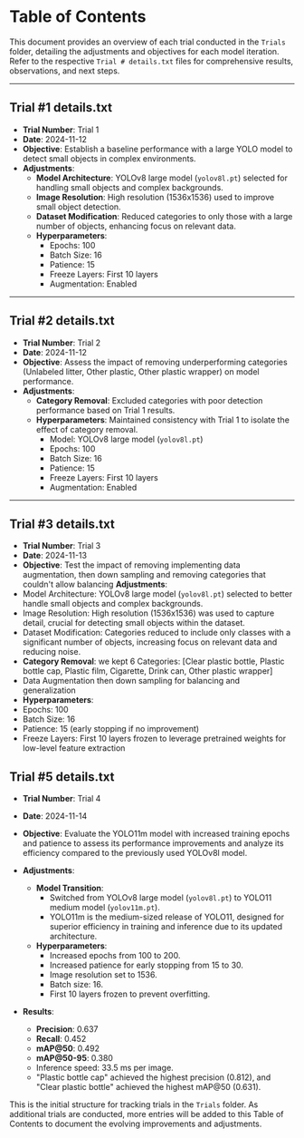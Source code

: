 # Table of Contents

This document provides an overview of each trial conducted in the `Trials` folder, detailing the adjustments and objectives for each model iteration. Refer to the respective `Trial # details.txt` files for comprehensive results, observations, and next steps.

---

## Trial #1 details.txt
- **Trial Number**: Trial 1
- **Date**: 2024-11-12
- **Objective**: Establish a baseline performance with a large YOLO model to detect small objects in complex environments.
- **Adjustments**:
  - **Model Architecture**: YOLOv8 large model (`yolov8l.pt`) selected for handling small objects and complex backgrounds.
  - **Image Resolution**: High resolution (1536x1536) used to improve small object detection.
  - **Dataset Modification**: Reduced categories to only those with a large number of objects, enhancing focus on relevant data.
  - **Hyperparameters**:
    - Epochs: 100
    - Batch Size: 16
    - Patience: 15
    - Freeze Layers: First 10 layers
    - Augmentation: Enabled

---

## Trial #2 details.txt
- **Trial Number**: Trial 2
- **Date**: 2024-11-12
- **Objective**: Assess the impact of removing underperforming categories (Unlabeled litter, Other plastic, Other plastic wrapper) on model performance.
- **Adjustments**:
  - **Category Removal**: Excluded categories with poor detection performance based on Trial 1 results.
  - **Hyperparameters**: Maintained consistency with Trial 1 to isolate the effect of category removal.
    - Model: YOLOv8 large model (`yolov8l.pt`)
    - Epochs: 100
    - Batch Size: 16
    - Patience: 15
    - Freeze Layers: First 10 layers
    - Augmentation: Enabled

---

## Trial #3 details.txt
- **Trial Number**: Trial 3
- **Date**: 2024-11-13
- **Objective**: Test the impact of removing implementing data augmentation, then down sampling and removing categories that couldn't allow balancing
 **Adjustments**:
- Model Architecture: YOLOv8 large model (`yolov8l.pt`) selected to better handle small objects and complex backgrounds.
- Image Resolution: High resolution (1536x1536) was used to capture detail, crucial for detecting small objects within the dataset.
- Dataset Modification: Categories reduced to include only classes with a significant number of objects, increasing focus on relevant data and reducing noise.
- **Category Removal**: we kept 6 Categories:  [Clear plastic bottle, Plastic bottle cap, Plastic film, Cigarette, Drink can, 
                       Other plastic wrapper]
- Data Augmentation then down sampling for balancing and generalization
 - **Hyperparameters**:
  - Epochs: 100
  - Batch Size: 16
  - Patience: 15 (early stopping if no improvement)
  - Freeze Layers: First 10 layers frozen to leverage pretrained weights for low-level feature extraction
 
## Trial #5 details.txt  
- **Trial Number**: Trial 4  
- **Date**: 2024-11-14  
- **Objective**: Evaluate the YOLO11m model with increased training epochs and patience to assess its performance improvements and analyze its efficiency compared to the previously used YOLOv8l model.  
- **Adjustments**:  
  - **Model Transition**:  
    - Switched from YOLOv8 large model (`yolov8l.pt`) to YOLO11 medium model (`yolov11m.pt`).  
    - YOLO11m is the medium-sized release of YOLO11, designed for superior efficiency in training and inference due to its updated architecture.  
  - **Hyperparameters**:  
    - Increased epochs from 100 to 200.  
    - Increased patience for early stopping from 15 to 30.  
    - Image resolution set to 1536.  
    - Batch size: 16.  
    - First 10 layers frozen to prevent overfitting.  

- **Results**:  
  - **Precision**: 0.637  
  - **Recall**: 0.452  
  - **mAP@50**: 0.492  
  - **mAP@50-95**: 0.380  
  - Inference speed: 33.5 ms per image.  
  - "Plastic bottle cap" achieved the highest precision (0.812), and "Clear plastic bottle" achieved the highest mAP@50 (0.631).  


This is the initial structure for tracking trials in the `Trials` folder. As additional trials are conducted, more entries will be added to this Table of Contents to document the evolving improvements and adjustments.